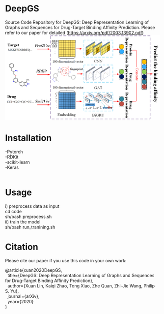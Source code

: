 <h1>DeepGS</h1>

Source Code Repository for DeepGS: Deep Representation Learning of Graphs and Sequences for Drug-Target Binding Affinity Prediction. Please refer to our paper for detailed (https://arxiv.org/pdf/2003.13902.pdf)
<img src="figure1.png" alt="The framework of DeepGS" />

<h1>Installation</h1>
-Pytorch<br>
-RDKit<http://www.rdkit.org/docs/Install.html><br>
-scikit-learn<br>
-Keras<br>
<a href="URL"></a><br>

<h1>Usage</h1>
i) preprocess data as input<br>
cd code<br>
sh/bash preprocess.sh<br>
ii) train the model<br>
sh/bash run_tranining.sh<br>

<h1>Citation</h1>
Please cite our paper if you use this code in your own work:<br>
<p>
@article{xuan2020DeepGS,<br>
&nbsp title={DeepGS: Deep Representation Learning of Graphs and Sequences for Drug-Target Binding Affinity Prediction},<br>
&nbsp  author={Xuan Lin, Kaiqi Zhao, Tong Xiao, Zhe Quan, Zhi-Jie Wang, Philip S. Yu},<br>
&nbsp  journal={arXiv},<br>
&nbsp  year={2020}<br>
}<br>
